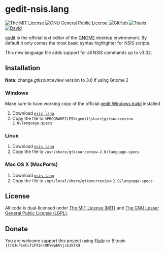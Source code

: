 # gedit-nsis.lang

[![The MIT License](https://img.shields.io/badge/license-MIT-orange.svg?style=flat-square)](http://opensource.org/licenses/MIT)
[![GNU General Public License](https://img.shields.io/badge/license-GPL%20v2-orange.svg?style=flat-square)](http://www.gnu.org/licenses/gpl-2.0.html)
[![GitHub](https://img.shields.io/github/release/idleberg/gedit-nsis.lang.svg?style=flat-square)](https://github.com/idleberg/gedit-nsis.lang/releases)
[![Travis](https://img.shields.io/travis/idleberg/gedit-nsis.lang.svg?style=flat-square)](https://travis-ci.org/idleberg/gedit-nsis.lang)
[![David](https://img.shields.io/david/dev/idleberg/gedit-nsis.lang.svg?style=flat-square)](https://david-dm.org/idleberg/gedit-nsis.lang?type=dev)

[gedit][1] is the official text editor of the [GNOME][2] desktop environment. By default it only comes the most basic syntax highlighter for NSIS scripts.

This new language file adds support for all NSIS commands up to v3.02.

## Installation

__Note__: change *gtksourceview* version to 3.0 if using Gnome 3

### Windows

Make sure to have working copy of the official [gedit Windows build][3] installed

1. Download [`nsis.lang`][4]
2. Copy the file to `%PROGRAMFILES%\gedit\share\gtksourceview-2.0\language-specs`

### Linux

1. Download [`nsis.lang`][4]
2. Copy the file to `/usr/share/gtksourceview-2.0/language-specs`

### Mac OS X (MacPorts)

1. Download [`nsis.lang`][4]
2. Copy the file to `/opt/local/share/gtksourceview-2.0/language-specs`

## License

All code is dual-licensed under [The MIT License (MIT)][5] and [The GNU Lesser General Public License (LGPL)][6].

## Donate

You are welcome support this project using [Flattr][7] or Bitcoin `17CXJuPsmhuTzFV2k4RKYwpEHVjskJktRd`

[1]: http://projects.gnome.org/gedit/
[2]: http://www.gnome.org/
[3]: http://live.gnome.org/Gedit/Windows
[4]: http://raw.github.com/idleberg/gedit-nsis.lang/master/nsis.lang
[5]: http://opensource.org/licenses/MIT
[6]: http://opensource.org/licenses/lgpl-license
[7]: https://flattr.com/submit/auto?user_id=idleberg&url=https://github.com/idleberg/gedit-nsis.lang